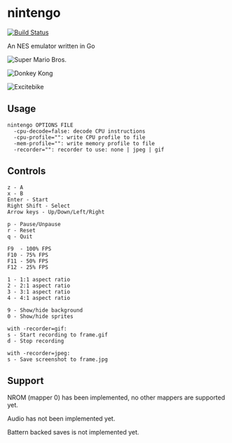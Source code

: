 nintengo
========

[![Build Status](https://travis-ci.org/nwidger/nintengo.svg?branch=master)](https://travis-ci.org/nwidger/nintengo)

An NES emulator written in Go

![Super Mario Bros.](http://i.imgur.com/g6ogqv7.gif "Super Mario Bros.")

![Donkey Kong](http://i.imgur.com/0SIbydD.gif "Donkey Kong")

![Excitebike](http://i.imgur.com/NTYlltB.gif "Excitebike")

## Usage

```
nintengo OPTIONS FILE
  -cpu-decode=false: decode CPU instructions
  -cpu-profile="": write CPU profile to file
  -mem-profile="": write memory profile to file
  -recorder="": recorder to use: none | jpeg | gif
```

## Controls

```
z - A
x - B
Enter - Start
Right Shift - Select
Arrow keys - Up/Down/Left/Right

p - Pause/Unpause
r - Reset
q - Quit

F9  - 100% FPS
F10 - 75% FPS
F11 - 50% FPS
F12 - 25% FPS

1 - 1:1 aspect ratio
2 - 2:1 aspect ratio
3 - 3:1 aspect ratio
4 - 4:1 aspect ratio

9 - Show/hide background
0 - Show/hide sprites

with -recorder=gif:
s - Start recording to frame.gif
d - Stop recording

with -recorder=jpeg:
s - Save screenshot to frame.jpg
```

## Support

NROM (mapper 0) has been implemented, no other mappers are supported yet.

Audio has not been implemented yet.

Battern backed saves is not implemented yet.
